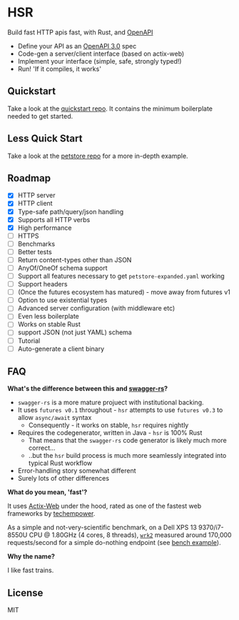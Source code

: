 # HSR

Build fast HTTP apis fast, with Rust, and [OpenAPI](https://swagger.io/docs/specification/about/)

 * Define your API as an [OpenAPI 3.0](https://github.com/OAI/OpenAPI-Specification) spec
 * Code-gen a server/client interface (based on actix-web)
 * Implement your interface (simple, safe, strongly typed!)
 * Run! 'If it compiles, it works'


## Quickstart

Take a look at the [quickstart repo](examples/quickstart). It contains the
minimum boilerplate needed to get started.

## Less Quick Start

Take a look at the [petstore repo](examples/petstore) for a more in-depth example.

## Roadmap

- [x] HTTP server
- [x] HTTP client
- [x] Type-safe path/query/json handling
- [x] Supports all HTTP verbs
- [x] High performance
- [ ] HTTPS
- [ ] Benchmarks
- [ ] Better tests
- [ ] Return content-types other than JSON
- [ ] AnyOf/OneOf schema support
- [ ] Support all features necessary to get `petstore-expanded.yaml` working
- [ ] Support headers
- [ ] (Once the futures ecosystem has matured) - move away from futures v1
- [ ] Option to use existential types
- [ ] Advanced server configuration (with middleware etc)
- [ ] Even less boilerplate
- [ ] Works on stable Rust
- [ ] support JSON (not just YAML) schema
- [ ] Tutorial
- [ ] Auto-generate a client binary

## FAQ

**What's the difference between this and [swagger-rs](https://github.com/Metaswitch/swagger-rs)?**

* `swagger-rs` is a more mature projuect with institutional backing.
* It uses `futures v0.1` throughout - `hsr` attempts to use `futures v0.3` to allow `async/await` syntax
  -  Consequently - it works on stable, `hsr` requires nightly
* Requires the codegenerator, written in Java - `hsr` is 100% Rust
  - That means that the `swagger-rs` code generator is likely much more correct...
  - ..but the `hsr` build process is much more seamlessly integrated into typical Rust workflow
* Error-handling story somewhat different
* Surely lots of other differences

**What do you mean, 'fast'?**

It uses [Actix-Web](https://github.com/actix/actix-web) under the hood, rated as one of the
fastest web frameworks by [techempower](https://www.techempower.com/benchmarks/#section=data-r18&hw=ph&test=fortune).

As a simple and not-very-scientific benchmark, on a Dell XPS 13 9370/i7-8550U CPU @ 1.80GHz
(4 cores, 8 threads), [`wrk2`](https://github.com/giltene/wrk2) measured around 170,000 requests/second
for a simple do-nothing endpoint (see [bench example](/examples/bench)).


**Why the name?**

I like fast trains.

## License

MIT
